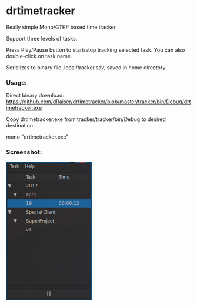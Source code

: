 # drtimetracker
Really simple Mono/GTK# based time tracker

Support three levels of tasks.

Press Play/Pause button to start/stop tracking selected task.
You can also double-click on task name.

Serializes to binary file .local/tracker.sav, saved in home directory.

### Usage:

Direct binary download: https://github.com/dRaiser/drtimetracker/blob/master/tracker/bin/Debug/drtimetracker.exe

Copy drtimetracker.exe from tracker/tracker/bin/Debug to desired destination.

mono "drtimetracker.exe"

### Screenshot:

![Screenshot](shot.png)

